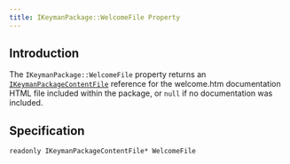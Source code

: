```yaml
---
title: IKeymanPackage::WelcomeFile Property
---
```


## Introduction

The `IKeymanPackage::WelcomeFile` property returns an
[`IKeymanPackageContentFile`](../IKeymanPackageContentFile) reference
for the welcome.htm documentation HTML file included within the package,
or `null` if no documentation was included.

## Specification

``` clike
readonly IKeymanPackageContentFile* WelcomeFile
```
